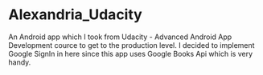 # Alexandria_Udacity

An Android app which I took from Udacity - Advanced Android App Development cource to get to the production level.
I decided to implement Google SignIn in here since this app uses Google Books Api which is very handy.
